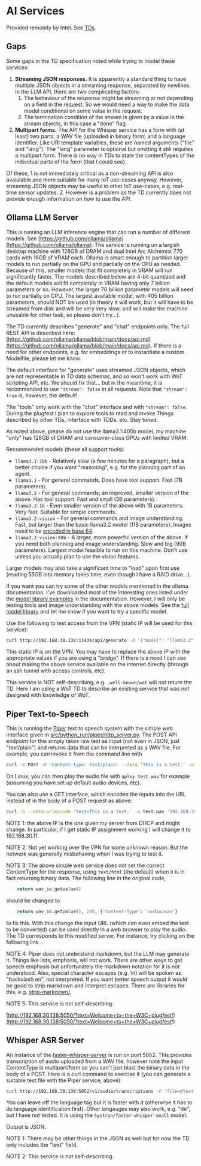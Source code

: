 # AI Services
Provided remotely by Intel.
See [TDs](../../TDs/Intel/README.md).

## Gaps
Some gaps in the TD specification noted while trying to model these services:
1. **Streaming JSON responses.** It is apparently a standard thing to have multiple JSON objects
   in a streaming response, separated by newlines.  In the LLM API, there are two complicating
   factors:
      1. The behaviour of the response might be streaming or not depending on a field in the
         request.  So we would need a way to make the data model conditional on some value in the
         request.
      2. The termination condition of the stream is given by a value in the stream objects,
         in this case a "done" flag.
2. **Multipart forms.**  The API for the Whisper service has a form with (at least) two parts,
   a WAV file (uploaded in binary form) and a language identifier.  Like URI template variables,
   these are named arguments ("file" and "lang").  The "lang" parameter is optional but omitting it
   still requires a multipart form.  There is no way in TDs to state the contentTypes of the
   individual parts of the form (that I could see).

Of these, 1 is not immediately critical as a non-streaming API is also avaialable and more 
suitable for many IoT use-cases anyway.  However, streaming JSON objects may be useful in other
IoT use-cases, e.g. real-time sensor updates.  2. However is a problem as the TD currently does
not provide enough information on how to use the API.

## Ollama LLM Server
This is running an LLM inference engine that can run a number of different
models.  See [https://github.com/ollama/ollama](https://github.com/ollama/ollama).  The service is 
running on a largish desktop machine with 128GB of DRAM and dual Intel Arc Alchemist 770 cards with
16GB of VRAM each.  Ollama is smart enough to partition larger models to run partially
on the GPU and partially on the CPU as needed.  Because of this, smaller models
that fit completely in VRAM will run significantly faster.  The models described
below are 4-bit quantized and the default models will fit completely in VRAM
having only 7 billion parameters or so.  However, the larger 70 billion parameter
models will need to run partially on CPU.  The largest available model, with 405 billion parameters,
should NOT be used (in theory it will work, but it will have to be streamed from disk
and will be very very slow, and will make the machine unusable for other task, so please don't try...).

The TD currently describes "generate" and "chat" endpoints only.  The full
REST API is described here: [https://github.com/ollama/ollama/blob/main/docs/api.md](https://github.com/ollama/ollama/blob/main/docs/api.md).
If there is a need for other endpoints, e.g. for embeddings or to instantiate
a custom Modelfile, please let me know.

The default interface for "generate" uses streamed JSON objects, which are not
representable in TD data schemas, and so won't work with WoT scripting API, etc.
We should fix that... but in the meantime, it is recommended to use `"stream": false` 
in all requests.  Note that `"stream": true` is, however, the default!

The "tools" only work with the "chat" interface and with `"stream": false`.
During the plugfest I plan to explore tools to read and invoke Things described by
other TDs, interface with TDDs, etc.  Stay tuned.

As noted above, please do not use the llama3.1:405b model,
my machine "only" has 128GB of DRAM and consumer-class GPUs with limited VRAM.

Recommended models (these all support tools):
   - `llama3.1:70b` - Relatively slow (a few minutes for a paragraph), but
     a better choice if you want "reasoning", e.g. for the planning part
     of an agent.
   - `llama3.1` - For general commands.  Does have tool support.  Fast (7B parameters).
   - `llama3.2` - For general commands; an improved, smaller version of the above.  Has tool
     support.  Fast and small (3B parameters).
   - `llama3.2:1b` - Even smaller version of the above with 1B parameters.  Very fast.
     Suitable for simple commands.
   - `llama3.2-vision` - For general commands and image understanding.  Fast, but larger
     than the basic llama3.2 model (11B parameters).  Images need to be
     [encoded in base 64](https://stackabuse.com/bytes/converting-images-and-image-urls-to-base64-in-node-js/).
   - `llama3.2-vision:90b` - A larger, more powerful version of the above.  If you need both
     planning and image understanding.  Slow and big (90B parameters).  Largest model feasible to run on this machine.
     Don't use unless you actually plan to use the vision features.

Larger models may also take a significant time to "load" upon first use (reading 55GB into memory takes time,
even though I have a RAID drive...).

If you want you can try some of the other models mentioned in the ollama documentation.
I've downloaded most of the interesting ones listed under the [model library examples](https://github.com/ollama/ollama/tree/main?tab=readme-ov-file#model-library) in the documentation.
However, I will only be testing tools and image understanding with the above models.
See the [full model library](https://ollama.com/library) and let me know if you want to try a specific model.

Use the following to test access from the VPN (static IP will be used for this service):
```sh
curl http://192.168.30.138:11434/api/generate -d '{"model": "llama3.2", "prompt": "Why is the sky blue?", "stream": false}'
```
This static IP is on the VPN.  You may have to replace the above IP with the appropriate values if you
are using a "bridge".   If there is a need I can see about making the above service available
on the internet directly (through an ssh tunnel with access controls, etc).

This service is NOT self-describing, e.g. `.well-known/wot` will not return the TD.
Here I am using a WoT TD to describe an existing service that was not designed with
knowledge of WoT.

## Piper Text-to-Speech
This is running the [Piper](https://github.com/rhasspy/piper) text to speech system with the simple web interface
given in [src/python_run/piper/http_server.py](https://github.com/rhasspy/piper/blob/master/src/python_run/piper/http_server.py).
The POST API endpoint for this simply takes raw text as input (not even in JSON, just "text/plain") and returns data that can be interpreted as a WAV
file.  For example, you can invoke it from the command line with
```sh
curl -X POST -H 'Content-Type: text/plain' --data 'This is a test.' -o test.wav '192.168.30.138:5050'
```
On Linux, you can then play the audio file with `aplay test.wav` for example (assuming you have set up default
audio devices, etc).

You can also use a GET interface, which encodes the inputs into the URL instead of in the body of a
POST request as above:
```sh
curl -G --data-urlencode 'text=This is a test.' -o test.wav '192.168.30.138:5050'
```

NOTE 1: the above IP is the one given my server from DHCP and might change.  In particular, if I get static IP
assignment working I will change it to 192.168.30.11.

NOTE 2: Not yet working over the VPN for some unknown reason.  But the network was generally misbehaving
when I was trying to test it.

NOTE 3: The above simple web service does not set the correct ContentType for the response, using
`text/html` (the default) when it is in fact returning binary data.  The following line in the original
code,
```python
    return wav_io.getvalue()
```
should be changed to 
```python
    return wav_io.getvalue(), 200, {'Content-Type': 'audio/wav'}
```
to fix this.  With this change the input URL (which can even embed the text to be converted) can be used
directly in a web browser to play the audio.  The TD corresponds to this modified server.  For instance,
try clicking on the following link...

NOTE 4: Piper does not understand markdown, but the LLM may generate it.  Things like lists, emphasis, will not work.
There are other ways to get speech emphasis but unfortunately the markdown notation for it is not understood. Also,
special character escapes (e.g. \n) will be spoken as "backslash en", not interpreted.  If you want better
speech output it would be good to strip markdown and interpret escapes.  There are libraries for this, e.g.
[strip-markdown/](https://pypi.org/project/strip-markdown/).

NOTE 5: This service is not self-describing.

[http://192.168.30.138:5050/?text=Welcome+to+the+W3C+plugfest!](http://192.168.30.138:5050/?text=Welcome+to+the+W3C+plugfest!)

## Whisper ASR Server
An instance of the [faster-whisper-server](https://github.com/fedirz/faster-whisper-server) is run on port 5052.
This provides transcription of audio uploaded from a WAV file, however note the input ContentType is 
multipart/form so you can't just blast the binary data in the body of a POST.  Here is a curl command to exercise it
(you can generate a suitable test file with the Piper service, above):
```sh
curl http://192.168.30.138:5052/v1/audio/transcriptions -F "file=@test.wav" -F "language=en" 
```
You can leave off the language tag but it is faster with it (otherwise it has to do language identification first).
Other langauges may also work, e.g. "de", but I have not tested.  It is using the `Systran/faster-whisper-small` model.

Output is JSON.  

NOTE 1: There may be other things in the JSON as well but for now the TD only includes the "text" field.

NOTE 2: This service is not self-describing.
